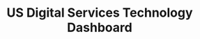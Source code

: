 ---
layout: project
title: US Digital Services Technology Dashboard
description: 
excerpt: 
sidenav: docs
external-url: #
categories:
  - 
---